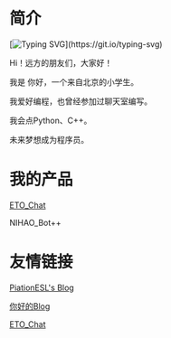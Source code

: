 # 简介

[![Typing SVG](https://readme-typing-svg.demolab.com?font=Fira+Code&pause=1000&width=435&lines=NIHAOAWA.)](https://git.io/typing-svg) 


Hi！远方的朋友们，大家好！

我是 你好，一个来自北京的小学生。

我爱好编程，也曾经参加过聊天室编写。

我会点Python、C++。

未来梦想成为程序员。

# 我的产品

[ETO_Chat](https://githubfast.com/imnt-studio/New-ETC)

NIHAO_Bot++

# 友情链接

[PiationESL's Blog](https://imnt.or.td)

[你好的Blog](https://nihao.imnt.or.td)

[ETO_Chat](https://chat.imnt.or.td)

